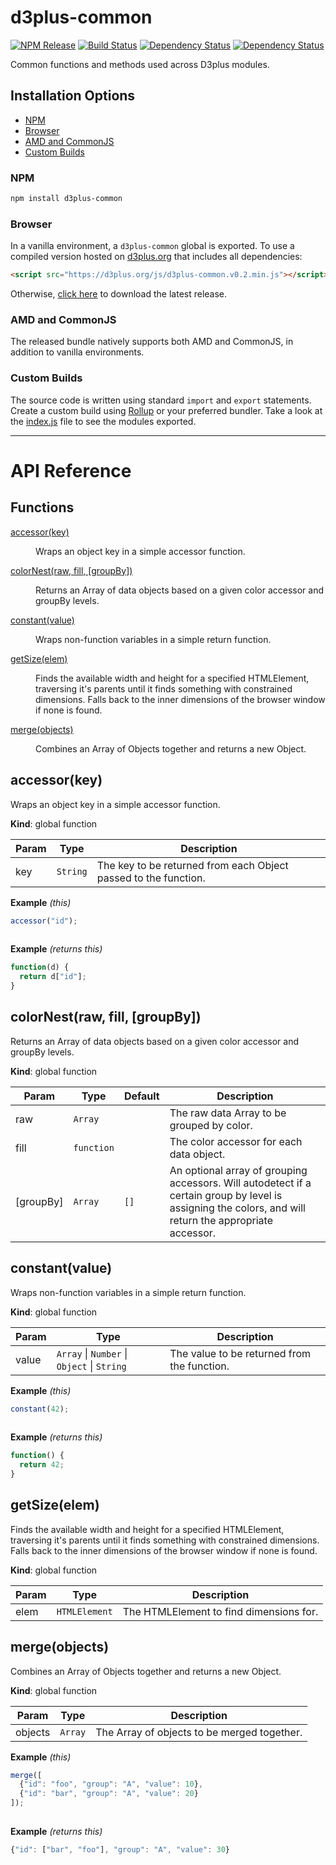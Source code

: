 # d3plus-common

[![NPM Release](http://img.shields.io/npm/v/d3plus-common.svg?style=flat-square)](https://www.npmjs.org/package/d3plus-common)
[![Build Status](https://travis-ci.org/d3plus/d3plus-common.svg?branch=master)](https://travis-ci.org/d3plus/d3plus-common)
[![Dependency Status](http://img.shields.io/david/d3plus/d3plus-common.svg?style=flat-square)](https://david-dm.org/d3plus/d3plus-common)
[![Dependency Status](http://img.shields.io/david/dev/d3plus/d3plus-common.svg?style=flat-square)](https://david-dm.org/d3plus/d3plus-common#info=devDependencies)

Common functions and methods used across D3plus modules.

## Installation Options

* [NPM](#install.npm)
* [Browser](#install.browser)
* [AMD and CommonJS](#install.amd)
* [Custom Builds](#install.custom)

<a name="install.npm"></a>
### NPM
```sh
npm install d3plus-common
```

<a name="install.browser"></a>
### Browser
In a vanilla environment, a `d3plus-common` global is exported. To use a compiled version hosted on [d3plus.org](https://d3plus.org) that includes all dependencies:

```html
<script src="https://d3plus.org/js/d3plus-common.v0.2.min.js"></script>
```

Otherwise, [click here](https://github.com/d3plus/d3plus-common/releases/latest) to download the latest release.

<a name="install.amd"></a>
### AMD and CommonJS
The released bundle natively supports both AMD and CommonJS, in addition to vanilla environments.

<a name="install.custom"></a>
### Custom Builds
The source code is written using standard `import` and `export` statements. Create a custom build using [Rollup](https://github.com/rollup/rollup) or your preferred bundler. Take a look at the [index.js](https://github.com/d3plus/d3plus-common/blob/master/index.js) file to see the modules exported.

---

# API Reference
## Functions

<dl>
<dt><a href="#accessor">accessor(key)</a></dt>
<dd><p>Wraps an object key in a simple accessor function.</p>
</dd>
<dt><a href="#colorNest">colorNest(raw, fill, [groupBy])</a></dt>
<dd><p>Returns an Array of data objects based on a given color accessor and groupBy levels.</p>
</dd>
<dt><a href="#constant">constant(value)</a></dt>
<dd><p>Wraps non-function variables in a simple return function.</p>
</dd>
<dt><a href="#getSize">getSize(elem)</a></dt>
<dd><p>Finds the available width and height for a specified HTMLElement, traversing it&#39;s parents until it finds something with constrained dimensions. Falls back to the inner dimensions of the browser window if none is found.</p>
</dd>
<dt><a href="#merge">merge(objects)</a></dt>
<dd><p>Combines an Array of Objects together and returns a new Object.</p>
</dd>
</dl>

<a name="accessor"></a>

## accessor(key)
Wraps an object key in a simple accessor function.

**Kind**: global function  

| Param | Type | Description |
| --- | --- | --- |
| key | <code>String</code> | The key to be returned from each Object passed to the function. |

**Example** *(this)*  
```js
accessor("id");
    
```
**Example** *(returns this)*  
```js
function(d) {
  return d["id"];
}
```
<a name="colorNest"></a>

## colorNest(raw, fill, [groupBy])
Returns an Array of data objects based on a given color accessor and groupBy levels.

**Kind**: global function  

| Param | Type | Default | Description |
| --- | --- | --- | --- |
| raw | <code>Array</code> |  | The raw data Array to be grouped by color. |
| fill | <code>function</code> |  | The color accessor for each data object. |
| [groupBy] | <code>Array</code> | <code>[]</code> | An optional array of grouping accessors. Will autodetect if a certain group by level is assigning the colors, and will return the appropriate accessor. |

<a name="constant"></a>

## constant(value)
Wraps non-function variables in a simple return function.

**Kind**: global function  

| Param | Type | Description |
| --- | --- | --- |
| value | <code>Array</code> &#124; <code>Number</code> &#124; <code>Object</code> &#124; <code>String</code> | The value to be returned from the function. |

**Example** *(this)*  
```js
constant(42);
    
```
**Example** *(returns this)*  
```js
function() {
  return 42;
}
```
<a name="getSize"></a>

## getSize(elem)
Finds the available width and height for a specified HTMLElement, traversing it's parents until it finds something with constrained dimensions. Falls back to the inner dimensions of the browser window if none is found.

**Kind**: global function  

| Param | Type | Description |
| --- | --- | --- |
| elem | <code>HTMLElement</code> | The HTMLElement to find dimensions for. |

<a name="merge"></a>

## merge(objects)
Combines an Array of Objects together and returns a new Object.

**Kind**: global function  

| Param | Type | Description |
| --- | --- | --- |
| objects | <code>Array</code> | The Array of objects to be merged together. |

**Example** *(this)*  
```js
merge([
  {"id": "foo", "group": "A", "value": 10},
  {"id": "bar", "group": "A", "value": 20}
]);
    
```
**Example** *(returns this)*  
```js
{"id": ["bar", "foo"], "group": "A", "value": 30}
```
